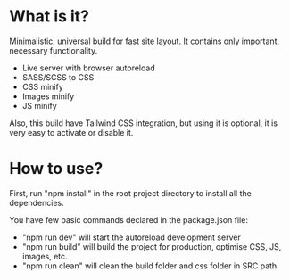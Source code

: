 <h1>What is it?</h1>

<p>
Minimalistic, universal build for fast site layout. It contains only important, necessary functionality.

<ul>
  <li>Live server with browser autoreload</li>
  <li>SASS/SCSS to CSS</li>
  <li>CSS minify</li>
  <li>Images minify</li>
  <li>JS minify</li>
</ul>

Also, this build have Tailwind CSS integration, but using it is optional, it is very easy to activate or disable it.
</p>

<h1>How to use?</h1>

<p>
First, run "npm install" in the root project directory to install all the dependencies.

You have few basic commands declared in the package.json file:
<ul>
  <li>"npm run dev" will start the autoreload development server</li>
  <li>"npm run build" will build the project for production, optimise CSS, JS, images, etc.</li>
  <li>"npm run clean" will clean the build folder and css folder in SRC path</li>
</ul>
</p>
